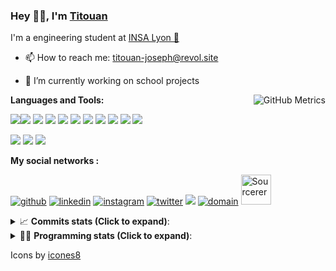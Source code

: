 <!--
**titouan-joseph/titouan-joseph** is a ✨ _special_ ✨ repository because its `README.md` (this file) appears on your GitHub profile.

Here are some ideas to get you started:

- 🔭 I’m currently working on ...
- 🌱 I’m currently learning ...
- 👯 I’m looking to collaborate on ...
- 🤔 I’m looking for help with ...
- 💬 Ask me about ...
- 📫 How to reach me: ...
- 😄 Pronouns: ...
- ⚡ Fun fact: ...
-->

### Hey 👋🏽, I'm [Titouan](https://github.com/Titouan-Joseph) 

I'm a engineering student at  [INSA Lyon 🦏](https://www.insa-lyon.fr/en/)

- 📫 How to reach me: [titouan-joseph@revol.site](mailto:titouan-joseph@revol.site)
- 🔭 I’m currently working on school projects


  <img align="right" alt="GitHub Metrics" src="https://metrics.lecoq.io/titouan-joseph" />

**Languages and Tools:**

[<img src="https://img.icons8.com/color/48/000000/python.png"/>]()[<img src="https://img.icons8.com/color/48/000000/java-coffee-cup-logo.png"/>]() [<img src="https://img.icons8.com/color/48/000000/c-programming.png"/>]() [<img src="https://img.icons8.com/color/48/000000/javascript.png"/>]() [<img src="https://img.icons8.com/color/48/000000/selenium-test-automation.png"/>]() [<img src="https://img.icons8.com/color/48/000000/git.png"/>]() [<img src="https://img.icons8.com/color/48/000000/console.png"/>]() [<img src="https://img.icons8.com/color/48/000000/android-os.png"/>]() [<img src="https://img.icons8.com/color/48/000000/pycharm.png"/>]() [<img src="https://img.icons8.com/color/48/000000/virtualbox.png"/>]() [<img src="https://img.icons8.com/color/48/000000/windows-10.png"/>]()

[<img src="https://img.icons8.com/color/48/000000/linux.png"/>]() [<img src="https://img.icons8.com/color/48/000000/nginx.png"/>]() [<img src="https://img.icons8.com/color/48/000000/raspberry-pi.png"/>]()

**My social networks :**

[<img src='https://img.icons8.com/fluent/48/000000/github.png' alt="github">](https://github.com/titouan-joseph)  [<img src='https://img.icons8.com/color/48/000000/linkedin.png' alt='linkedin'>](https://www.linkedin.com/in/titouan-joseph-revol/)  [<img src='https://img.icons8.com/color/48/000000/instagram-new.png' alt='instagram'>](https://www.instagram.com/tit_re/)  [<img src='https://img.icons8.com/color/48/000000/twitter.png' alt='twitter'>](https://twitter.com/josephrevol) [<img src="https://img.icons8.com/color/48/000000/facebook.png"/>](https://www.facebook.com/titre01) [<img src="https://img.icons8.com/fluent/48/000000/domain.png" alt="domain"/>](https://titouan-joseph.revol.site) [<img src="https://sourcerer.io/icons/logo-sharing.svg" height="48px" alt="Sourcerer">](https://sourcerer.io/titouan-joseph) 

<details>
 <summary>📈 <b>Commits stats (Click to expand)</b>: </summary>
    <a href="https://sourcerer.io/titouan-joseph"><img src="https://img.shields.io/badge/Python-148%20commits-orange.svg" alt=""></a>
    <a href="https://sourcerer.io/titouan-joseph"><img src="https://img.shields.io/badge/Java-27%20commits-orange.svg" alt=""></a>
    <a href="https://sourcerer.io/titouan-joseph"><img src="https://img.shields.io/badge/C-23%20commits-orange.svg" alt=""></a>
    <a href="https://sourcerer.io/titouan-joseph"><img src="https://img.shields.io/badge/JavaScript-18%20commits-orange.svg" alt=""></a>
</details>


<details>
 <summary>👨‍💻 <b>Programming stats (Click to expand)</b>: </summary>
<!--START_SECTION:waka-->
**🐱 My Github Data** 

> 🏆 572 Contributions in the Year 2020
 > 
> 📦 51.2 kB Used in Github's Storage 
 > 
> 🚫 Not Opted to Hire
 > 
> 📜 24 Public Repositories 
 > 
> 🔑 1 Private Repository 
 > 
**I'm an Early 🐤** 

```text
🌞 Morning    69 commits     ████░░░░░░░░░░░░░░░░░░░░░   15.94% 
🌆 Daytime    173 commits    ██████████░░░░░░░░░░░░░░░   39.95% 
🌃 Evening    140 commits    ████████░░░░░░░░░░░░░░░░░   32.33% 
🌙 Night      51 commits     ███░░░░░░░░░░░░░░░░░░░░░░   11.78%

```
📅 **I'm Most Productive on Wednesday** 

```text
Monday       62 commits     ███░░░░░░░░░░░░░░░░░░░░░░   14.32% 
Tuesday      65 commits     ███░░░░░░░░░░░░░░░░░░░░░░   15.01% 
Wednesday    131 commits    ███████░░░░░░░░░░░░░░░░░░   30.25% 
Thursday     51 commits     ███░░░░░░░░░░░░░░░░░░░░░░   11.78% 
Friday       37 commits     ██░░░░░░░░░░░░░░░░░░░░░░░   8.55% 
Saturday     40 commits     ██░░░░░░░░░░░░░░░░░░░░░░░   9.24% 
Sunday       47 commits     ██░░░░░░░░░░░░░░░░░░░░░░░   10.85%

```


📊 **This Week I Spent My Time On** 

```text
⌚︎ Time Zone: Europe/Paris

💬 Programming Languages: 
YAML                     15 hrs 40 mins      █████████████░░░░░░░░░░░░   52.69% 
TOML                     2 hrs 50 mins       ██░░░░░░░░░░░░░░░░░░░░░░░   9.54% 
Python                   2 hrs 25 mins       ██░░░░░░░░░░░░░░░░░░░░░░░   8.17% 
JSON                     1 hr 58 mins        █░░░░░░░░░░░░░░░░░░░░░░░░   6.65% 
Other                    1 hr 56 mins        █░░░░░░░░░░░░░░░░░░░░░░░░   6.5%

🔥 Editors: 
VS Code                  21 hrs 44 mins      ██████████████████░░░░░░░   73.06% 
PyCharm                  4 hrs 59 mins       ████░░░░░░░░░░░░░░░░░░░░░   16.8% 
WebStorm                 3 hrs               ██░░░░░░░░░░░░░░░░░░░░░░░   10.09% 
Atom                     0 secs              ░░░░░░░░░░░░░░░░░░░░░░░░░   0.05%

🐱‍💻 Projects: 
swarmTest                23 hrs 14 mins      ███████████████████░░░░░░   78.15% 
AutoConfCisco            4 hrs 15 mins       ███░░░░░░░░░░░░░░░░░░░░░░   14.3% 
testingrepo              55 mins             ░░░░░░░░░░░░░░░░░░░░░░░░░   3.14% 
titouan-joseph.revol.site52 mins             ░░░░░░░░░░░░░░░░░░░░░░░░░   2.95% 
Unknown Project          13 mins             ░░░░░░░░░░░░░░░░░░░░░░░░░   0.78%

💻 Operating System: 
Windows                  29 hrs 44 mins      █████████████████████████   100.0%

```

**I Mostly Code in Python** 

```text
Python                   15 repos            ██████████████░░░░░░░░░░░   55.56% 
JavaScript               3 repos             ██░░░░░░░░░░░░░░░░░░░░░░░   11.11% 
C                        2 repos             █░░░░░░░░░░░░░░░░░░░░░░░░   7.41% 
Go                       1 repo              █░░░░░░░░░░░░░░░░░░░░░░░░   3.7% 
Haskell                  1 repo              █░░░░░░░░░░░░░░░░░░░░░░░░   3.7%

```



<!--END_SECTION:waka-->

</details>

Icons by [icones8](https://icones8.fr/)
